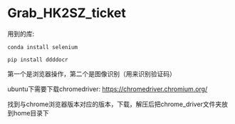 # Grab_HK2SZ_ticket

用到的库:

`conda install selenium`

`pip install ddddocr`

第一个是浏览器操作，第二个是图像识别（用来识别验证码）



ubuntu下需要下载chromedriver: https://chromedriver.chromium.org/

找到与chrome浏览器版本对应的版本，下载，解压后把chrome_driver文件夹放到home目录下
